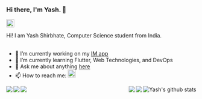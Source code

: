 ### Hi there, I'm Yash. 👋
<a href="https://twitter.com/shirbhateyash">
  <img align="left" alt=" Yash Shirbhate | Twitter" width="21px" src="https://raw.githubusercontent.com/anuraghazra/anuraghazra/master/assets/twitter.svg" />
</a>
<br />
<br />
Hi! I am Yash Shirbhate, Computer Science student from India.
<br />
<br />

- 🔭 I’m currently working on my [IM app](https://github.com/yashimself/x)
- 🌱 I’m currently learning Flutter, Web Technologies, and DevOps
- 💬 Ask me about anything [here](https://github.com/yashimself/yashimself/issues)
- 📫 How to reach me: <a href="https://twitter.com/shirbhateyash">
  <img alt=" Yash Shirbhate | Twitter" width="21px" src="https://raw.githubusercontent.com/anuraghazra/anuraghazra/master/assets/twitter.svg" />
</a>



  <img align="left" src="https://github-readme-stats.vercel.app/api/top-langs/?username=yashimself&show_icons=true&theme=radical&hide=glsl,python" />

  <img align="right" src="https://github-readme-stats.vercel.app/api?username=yashimself&show_icons=true&theme=radical&line_height=27" alt="Yash's github stats" />

<a href="https://github.com/yashimself/x">
  <img align="left" src="https://github-readme-stats.vercel.app/api/pin/?username=yashimself&show_icons=true&repo=x&theme=radical" />
</a>
<a href="https://github.com/yashimself/flutter_project">
  <img align="right" src="https://github-readme-stats.vercel.app/api/pin/?username=yashimself&show_icons=true&repo=flutter_project&theme=radical" />
</a>
<a href="https://github.com/yashimself/java">
  <img align="left" src="https://github-readme-stats.vercel.app/api/pin/?username=yashimself&show_icons=true&repo=java&theme=radical" />
</a>
<a href="https://github.com/yashimself/python">
  <img align="right" src="https://github-readme-stats.vercel.app/api/pin/?username=yashimself&show_icons=true&repo=python&theme=radical" />
</a>
